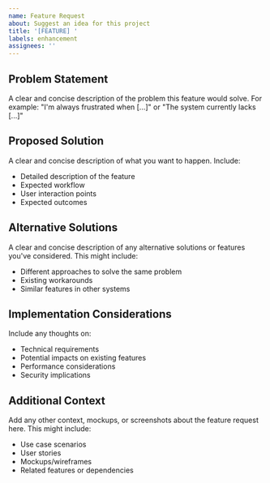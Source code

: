 ```yaml
---
name: Feature Request
about: Suggest an idea for this project
title: '[FEATURE] '
labels: enhancement
assignees: ''
---
```


## Problem Statement
A clear and concise description of the problem this feature would solve. For example: "I'm always frustrated when [...]" or "The system currently lacks [...]"

## Proposed Solution
A clear and concise description of what you want to happen. Include:
- Detailed description of the feature
- Expected workflow
- User interaction points
- Expected outcomes

## Alternative Solutions
A clear and concise description of any alternative solutions or features you've considered. This might include:
- Different approaches to solve the same problem
- Existing workarounds
- Similar features in other systems

## Implementation Considerations
Include any thoughts on:
- Technical requirements
- Potential impacts on existing features
- Performance considerations
- Security implications

## Additional Context
Add any other context, mockups, or screenshots about the feature request here. This might include:
- Use case scenarios
- User stories
- Mockups/wireframes
- Related features or dependencies
